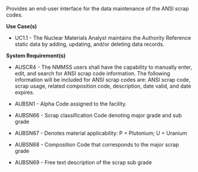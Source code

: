 Provides an end-user interface for the data maintenance of the ANSI scrap codes.

**Use Case(s)**

- UC1.1 - The Nuclear Materials Analyst maintains the Authority Reference static data by adding, updating, and/or deleting data records.

**System Requirement(s)**

- AUSCR4 - The NMMSS users shall have the capability to manually enter, edit, and search for ANSI scrap code information. The following information will be included for ANSI scrap codes are: ANSI scrap code, scrap usage, related composition code, description, date valid, and date expires.

- AUBSN1 - Alpha Code assigned to the facility.

- AUBSN66 - Scrap classification Code denoting major grade and sub grade

- AUBSN67 - Denotes material applicability: P = Plutonium; U = Uranium

- AUBSN68 - Composition Code that corresponds to the major scrap grade

- AUBSN69 - Free text description of the scrap sub grade